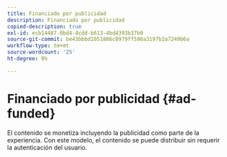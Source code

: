 ```yaml
---
title: Financiado por publicidad
description: Financiado por publicidad
copied-description: true
exl-id: ecb14487-0bd4-4cdd-b613-4bd4393b37b0
source-git-commit: be43bbbd1051886c8979ff590a3197b2a7249b6a
workflow-type: tm+mt
source-wordcount: '25'
ht-degree: 0%

---
```


# Financiado por publicidad {#ad-funded}

El contenido se monetiza incluyendo la publicidad como parte de la experiencia. Con este modelo, el contenido se puede distribuir sin requerir la autenticación del usuario.
